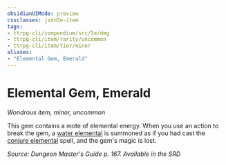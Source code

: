 ```yaml
---
obsidianUIMode: preview
cssclasses: json5e-item
tags:
- ttrpg-cli/compendium/src/5e/dmg
- ttrpg-cli/item/rarity/uncommon
- ttrpg-cli/item/tier/minor
aliases: 
- "Elemental Gem, Emerald"
---
```

# Elemental Gem, Emerald
*Wondrous item, minor, uncommon*  



This gem contains a mote of elemental energy. When you use an action to break the gem, a [water elemental](3-Mechanics/CLI/bestiary/elemental/water-elemental.md) is summoned as if you had cast the [conjure elemental](3-Mechanics/CLI/spells/conjure-elemental.md) spell, and the gem's magic is lost.

*Source: Dungeon Master's Guide p. 167. Available in the <span title='Systems Reference Document (5.1)'>SRD</span>*